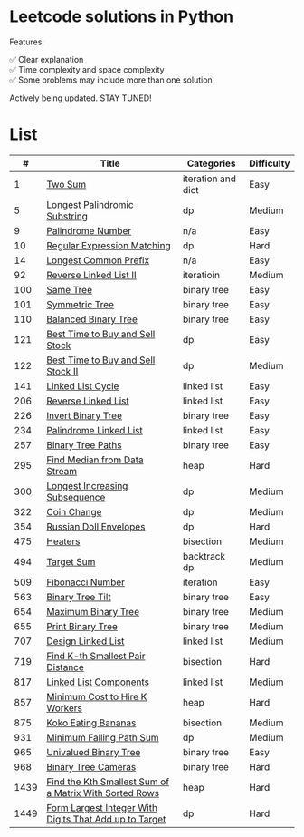 # Leetcode solutions in Python

Features:

✅ Clear explanation<br>
✅ Time complexity and space complexity<br>
✅ Some problems may include more than one solution

Actively being updated. STAY TUNED!

# List

| # | Title | Categories | Difficulty|
| --------- | ------- |------- |------- |
| 1 | [Two Sum](algorithms/0001.md) | iteration and dict | Easy |
| 5 | [Longest Palindromic Substring](algorithms/0005.md) | dp | Medium |
| 9 | [Palindrome Number](algorithms/0009.md) | n/a | Easy |
| 10 | [Regular Expression Matching](algorithms/0010.md) | dp | Hard |
| 14 | [Longest Common Prefix](algorithms/0014.md) | n/a | Easy |
| 92 | [Reverse Linked List II](algorithms/0092.md) | iteratioin | Medium |
| 100 | [Same Tree](algorithms/0100.md) | binary tree | Easy |
| 101 | [Symmetric Tree](algorithms/0101.md) | binary tree | Easy |
| 110 | [Balanced Binary Tree](algorithms/0110.md) | binary tree | Easy |
| 121 | [Best Time to Buy and Sell Stock](algorithms/0121.md) | dp | Easy |
| 122 | [Best Time to Buy and Sell Stock II](algorithms/0122.md) | dp | Medium |
| 141 | [Linked List Cycle](algorithms/0141.md) | linked list | Easy |
| 206 | [Reverse Linked List](algorithms/0206.md) | linked list | Easy |
| 226 | [Invert Binary Tree](algorithms/0226.md) | binary tree | Easy |
| 234 | [Palindrome Linked List](algorithms/0234.md) | linked list | Easy |
| 257 | [Binary Tree Paths](algorithms/0257.md) | binary tree | Easy |
| 295 | [Find Median from Data Stream](algorithms/0295.md) | heap | Hard |
| 300 | [Longest Increasing Subsequence](algorithms/0300.md) | dp | Medium |
| 322 | [Coin Change](algorithms/0322.md) | dp | Medium |
| 354 | [Russian Doll Envelopes](algorithms/0354.md) | dp | Hard |
| 475 | [Heaters](algorithms/0475.md) | bisection | Medium |
| 494 | [Target Sum](algorithms/0494.md) | backtrack<br>dp | Medium |
| 509 | [Fibonacci Number](algorithms/0509.md) | iteration | Easy |
| 563 | [Binary Tree Tilt](algorithms/0563.md) | binary tree | Easy |
| 654 | [Maximum Binary Tree](algorithms/0654.md) | binary tree | Medium |
| 655 | [Print Binary Tree](algorithms/0655.md) | binary tree | Medium |
| 707 | [Design Linked List](algorithms/0707.md) | linked list | Medium |
| 719 | [Find K-th Smallest Pair Distance](algorithms/0719.md) | bisection | Hard |
| 817 | [Linked List Components](algorithms/0817.md) | linked list | Medium |
| 857 | [Minimum Cost to Hire K Workers](algorithms/0857.md) | heap | Hard |
| 875 | [Koko Eating Bananas](algorithms/0875.md) | bisection | Medium |
| 931 | [Minimum Falling Path Sum](algorithms/0931.md) | dp | Medium |
| 965 | [Univalued Binary Tree](algorithms/0965.md) | binary tree | Easy |
| 968 | [Binary Tree Cameras](algorithms/0968.md) | binary tree | Hard |
| 1439 | [Find the Kth Smallest Sum of a Matrix With Sorted Rows](algorithms/1439.md) | heap | Hard|
| 1449 | [Form Largest Integer With Digits That Add up to Target](algorithms/1449.md) | dp | Hard|